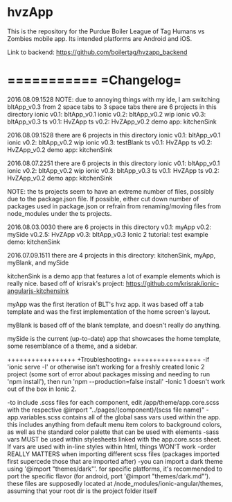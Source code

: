 # hvzApp
This is the repository for the Purdue Boiler League of Tag Humans vs Zombies mobile app.
Its intended platforms are Android and iOS.

Link to backend: 
https://github.com/boilertag/hvzapp_backend

===========
=Changelog=
===========
2016.08.09.1528
NOTE: due to annoying things with my ide, I am switching bltApp_v0.3 from 2 space tabs to 3 space tabs 
there are 6 projects in this directory
ionic v0.1:	bltApp_v0.1
ionic v0.2:	bltApp_v0.2
wip ionic v0.3:	bltApp_v0.3
ts v0.1:	HvZApp
ts v0.2:	HvZApp_v0.2
demo app:	kitchenSink

2016.08.09.1528
there are 6 projects in this directory
ionic v0.1:	bltApp_v0.1
ionic v0.2:	bltApp_v0.2
wip ionic v0.3:	testBlank
ts v0.1:	HvZApp
ts v0.2:	HvZApp_v0.2
demo app:	kitchenSink

2016.08.07.2251
there are 6 projects in this directory
ionic v0.1:	bltApp_v0.1
ionic v0.2:	bltApp_v0.2
wip ionic v0.3:	bltApp_v0.3
ts v0.1:	HvZApp
ts v0.2:	HvZApp_v0.2
demo app:	kitchenSink

NOTE: the ts projects seem to have an extreme number of files, possibly due to the package.json file. If possible, either cut down number of packages used in package.json or refrain from renaming/moving files from node_modules under the ts projects.


2016.08.03.0030
there are 6 projects in this directory
v0.1:                myApp
v0.2:                mySide
v0.2.5:              HvZApp
v0.3:                bltApp_v0.3
Ionic 2 tutorial:    test
example demo:        kitchenSink



2016.07.09.1511
there are 4 projects in this directory: kitchenSink, myApp, myBlank, and mySide

kitchenSink is a demo app that features a lot of example elements which is really nice. based off of krisrak's project: https://github.com/krisrak/ionic-angularjs-kitchensink

myApp was the first iteration of BLT's hvz app. it was based off a tab template and was the first implementation of the home screen's layout.

myBlank is based off of the blank template, and doesn't really do anything.

mySide is the current (up-to-date) app that showcases the home template, some resemblance of a theme, and a sidebar.

+++++++++++++++++
+Troubleshooting+
+++++++++++++++++
-if 'ionic serve -l' or otherwise isn't working for a freshly created Ionic 2 project (some sort of error about packages missing and needing to run 'npm install'), then run 'npm --production=false install'
-Ionic 1 doesn't work out of the box in Ionic 2.

-to include .scss files for each component, edit /app/theme/app.core.scss with the respective @import "../pages/(component)/(scss file name)"
-app.variables.scss contains all of the global sass vars used within the app. this includes anything from default menu item colors to background colors, as well as the standard color palette that can be used with elements
-sass vars MUST be used within stylesheets linked with the app.core.scss sheet. If vars are used with in-line styles within html, things WON'T work
-order REALLY MATTERS when importing different scss files (packages imported first supercede those that are imported after)
-you can import a dark theme using '@import "themes/dark"'. for specific platforms, it's recommended to port the specific flavor (for android, port '@import "themes/dark.md"'). these files are supposedly located at /node_modules/ionic-angular/themes, assuming that your root dir is the project folder itself
